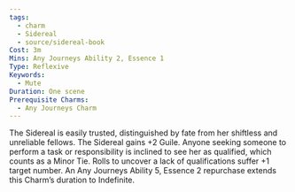 ```yaml
---
tags:
  - charm
  - Sidereal
  - source/sidereal-book
Cost: 3m
Mins: Any Journeys Ability 2, Essence 1
Type: Reflexive
Keywords:
  - Mute
Duration: One scene
Prerequisite Charms:
  - Any Journeys Charm
---
```

The Sidereal is easily trusted, distinguished by fate from her shiftless and unreliable fellows. The Sidereal gains +2 Guile. Anyone seeking someone to perform a task or responsibility is inclined to see her as qualified, which counts as a Minor Tie. Rolls to uncover a lack of qualifications suffer +1 target number. An Any Journeys Ability 5, Essence 2 repurchase extends this Charm’s duration to Indefinite.